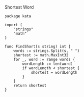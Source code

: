 Shortest Word

    package kata
    
    import (
    	"strings"
    	"math"
    )
    
    func FindShort(s string) int {
    	words := strings.Split(s, " ")
    	shortest := math.MaxInt32
    	for _, word := range words {
    		wordLength := len(word)
    		if wordLength < shortest {
    			shortest = wordLength
    		}
    	}
    	return shortest
    }
